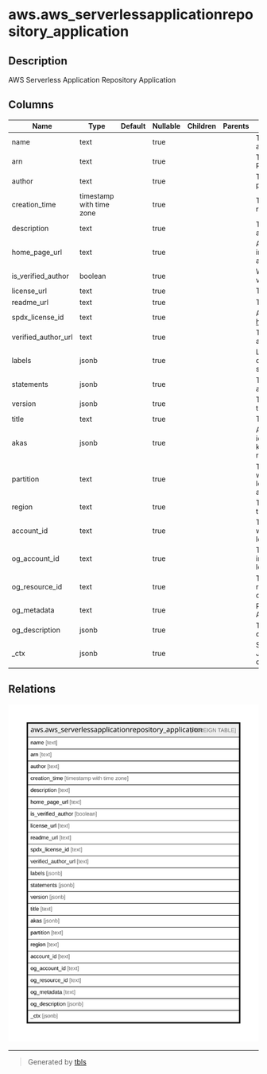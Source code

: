 # aws.aws_serverlessapplicationrepository_application

## Description

AWS Serverless Application Repository Application

## Columns

| Name | Type | Default | Nullable | Children | Parents | Comment |
| ---- | ---- | ------- | -------- | -------- | ------- | ------- |
| name | text |  | true |  |  | The name of the application. |
| arn | text |  | true |  |  | The application Amazon Resource Name (ARN). |
| author | text |  | true |  |  | The name of the author publishing the app. |
| creation_time | timestamp with time zone |  | true |  |  | The date and time this resource was created. |
| description | text |  | true |  |  | The description of the application. |
| home_page_url | text |  | true |  |  | A URL with more information about the application. |
| is_verified_author | boolean |  | true |  |  | Whether the author is verified. |
| license_url | text |  | true |  |  | The URL of the license. |
| readme_url | text |  | true |  |  | The URL of the Readme. |
| spdx_license_id | text |  | true |  |  | A valid identifier from https://spdx.org/licenses/. |
| verified_author_url | text |  | true |  |  | The URL of the verified author. |
| labels | jsonb |  | true |  |  | Labels to improve discovery of apps in search results. |
| statements | jsonb |  | true |  |  | The contents of the access policy. |
| version | jsonb |  | true |  |  | The policy statement of the application. |
| title | text |  | true |  |  | Title of the resource. |
| akas | jsonb |  | true |  |  | Array of globally unique identifier strings (also known as) for the resource. |
| partition | text |  | true |  |  | The AWS partition in which the resource is located (aws, aws-cn, or aws-us-gov). |
| region | text |  | true |  |  | The AWS Region in which the resource is located. |
| account_id | text |  | true |  |  | The AWS Account ID in which the resource is located. |
| og_account_id | text |  | true |  |  | The Platform Account ID in which the resource is located. |
| og_resource_id | text |  | true |  |  | The unique ID of the resource in opengovernance. |
| og_metadata | text |  | true |  |  | Platform Metadata of the AWS resource. |
| og_description | jsonb |  | true |  |  | The full model description of the resource |
| _ctx | jsonb |  | true |  |  | Steampipe context in JSON form, e.g. connection_name. |

## Relations

![er](aws.aws_serverlessapplicationrepository_application.svg)

---

> Generated by [tbls](https://github.com/k1LoW/tbls)
